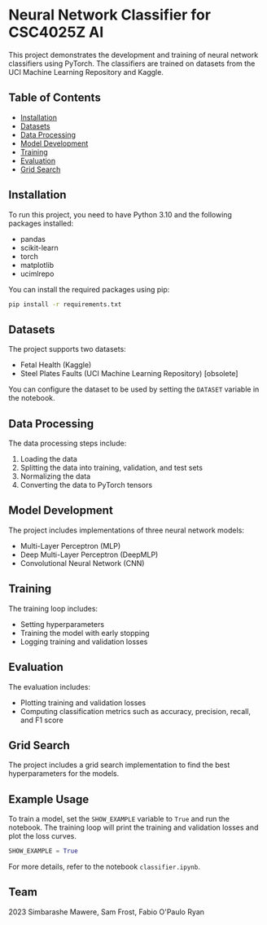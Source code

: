 # Neural Network Classifier for CSC4025Z AI

This project demonstrates the development and training of neural network classifiers using PyTorch. The classifiers are trained on datasets from the UCI Machine Learning Repository and Kaggle.

## Table of Contents
- [Installation](#installation)
- [Datasets](#datasets)
- [Data Processing](#data-processing)
- [Model Development](#model-development)
- [Training](#training)
- [Evaluation](#evaluation)
- [Grid Search](#grid-search)

## Installation

To run this project, you need to have Python 3.10 and the following packages installed:

- pandas
- scikit-learn
- torch
- matplotlib
- ucimlrepo

You can install the required packages using pip:

```bash
pip install -r requirements.txt
```

## Datasets

The project supports two datasets:
- Fetal Health (Kaggle)
- Steel Plates Faults (UCI Machine Learning Repository) [obsolete]

You can configure the dataset to be used by setting the `DATASET` variable in the notebook.

## Data Processing

The data processing steps include:
1. Loading the data
2. Splitting the data into training, validation, and test sets
3. Normalizing the data
4. Converting the data to PyTorch tensors

## Model Development

The project includes implementations of three neural network models:
- Multi-Layer Perceptron (MLP)
- Deep Multi-Layer Perceptron (DeepMLP)
- Convolutional Neural Network (CNN)

## Training

The training loop includes:
- Setting hyperparameters
- Training the model with early stopping
- Logging training and validation losses

## Evaluation

The evaluation includes:
- Plotting training and validation losses
- Computing classification metrics such as accuracy, precision, recall, and F1 score

## Grid Search

The project includes a grid search implementation to find the best hyperparameters for the models.

## Example Usage

To train a model, set the `SHOW_EXAMPLE` variable to `True` and run the notebook. The training loop will print the training and validation losses and plot the loss curves.

```python
SHOW_EXAMPLE = True
```

For more details, refer to the notebook `classifier.ipynb`.


## Team

2023 Simbarashe Mawere, Sam Frost, Fabio O'Paulo Ryan
